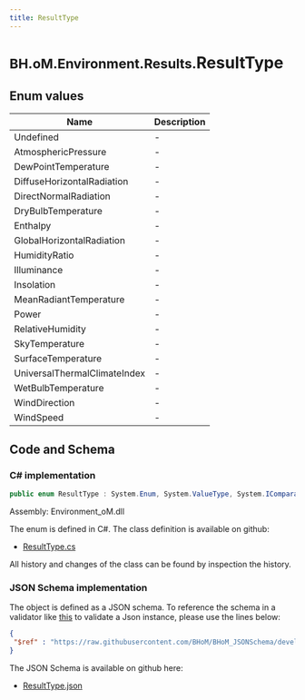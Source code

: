 ```yaml
---
title: ResultType
---
```


# <small>BH.oM.Environment.Results.</small>**ResultType**



## Enum values

| Name            | Description                                                    |
|-----------------|----------------------------------------------------------------|
| Undefined |  -  |
| AtmosphericPressure |  -  |
| DewPointTemperature |  -  |
| DiffuseHorizontalRadiation |  -  |
| DirectNormalRadiation |  -  |
| DryBulbTemperature |  -  |
| Enthalpy |  -  |
| GlobalHorizontalRadiation |  -  |
| HumidityRatio |  -  |
| Illuminance |  -  |
| Insolation |  -  |
| MeanRadiantTemperature |  -  |
| Power |  -  |
| RelativeHumidity |  -  |
| SkyTemperature |  -  |
| SurfaceTemperature |  -  |
| UniversalThermalClimateIndex |  -  |
| WetBulbTemperature |  -  |
| WindDirection |  -  |
| WindSpeed |  -  |


## Code and Schema

### C# implementation

``` C# title="C#"
public enum ResultType : System.Enum, System.ValueType, System.IComparable, System.ISpanFormattable, System.IFormattable, System.IConvertible
```

Assembly: Environment_oM.dll

The enum is defined in C#. The class definition is available on github:

- [ResultType.cs](https://github.com/BHoM/BHoM/blob/develop/Environment_oM/Results\Enums\ResultType.cs)

All history and changes of the class can be found by inspection the history.
### JSON Schema implementation

The object is defined as a JSON schema. To reference the schema in a validator like [this](https://www.jsonschemavalidator.net/) to validate a Json instance, please use the lines below:

``` json title="JSON Schema"
{
 "$ref" : "https://raw.githubusercontent.com/BHoM/BHoM_JSONSchema/develop/Environment_oM/Results/ResultType.json"
}
```

The JSON Schema is available on github here:

- [ResultType.json](https://github.com/BHoM/BHoM_JSONSchema/blob/develop/Environment_oM/Results/ResultType.json)
